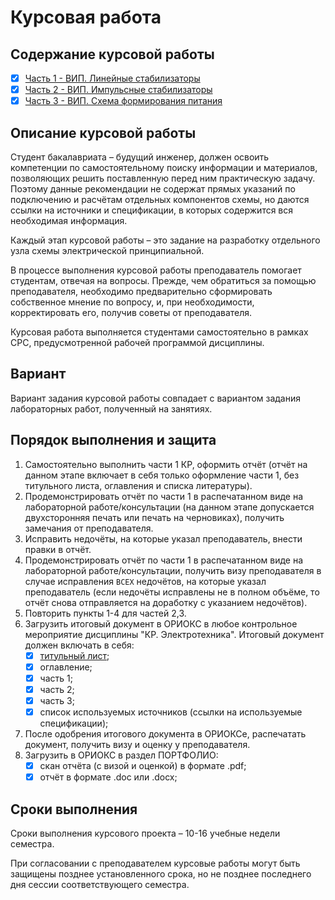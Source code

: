 # Курсовая работа

## Содержание курсовой работы

- [x] [Часть 1 - ВИП. Линейные стабилизаторы](./Part_1/README.md)  
- [x] [Часть 2 - ВИП. Импульсные стабилизаторы](./Part_2/README.md)  
- [x] [Часть 3 - ВИП. Схема формирования питания](./Part_3/README.md)  

## Описание курсовой работы

Студент бакалавриата – будущий инженер, должен освоить компетенции по самостоятельному поиску информации и материалов, позволяющих решить поставленную перед ним практическую задачу. Поэтому данные рекомендации не содержат прямых указаний по подключению и расчётам отдельных компонентов схемы, но даются ссылки на источники и спецификации, в которых содержится вся необходимая информация.

Каждый этап курсовой работы – это задание на разработку отдельного узла схемы электрической принципиальной.

В процессе выполнения курсовой работы преподаватель помогает студентам, отвечая на вопросы. Прежде, чем обратиться за помощью преподавателя, необходимо предварительно сформировать собственное мнение по вопросу, и, при необходимости, корректировать его, получив советы от преподавателя.

Курсовая работа выполняется студентами самостоятельно в рамках СРС, предусмотренной рабочей программой дисциплины. 

## Вариант

Вариант задания курсовой работы совпадает с вариантом задания лабораторных работ, полученный на занятиях.

## Порядок выполнения и защита

1. Самостоятельно выполнить части 1 КР, оформить отчёт (отчёт на данном этапе включает в себя только оформление части 1, без титульного листа, оглавления и списка литературы).
2. Продемонстрировать отчёт по части 1 в распечатанном виде на лабораторной работе/консультации (на данном этапе допускается двухсторонняя печать или печать на черновиках), получить замечания от преподавателя.
3. Исправить недочёты, на которые указал преподаватель, внести правки в отчёт.
4. Продемонстрировать отчёт по части 1 в распечатанном виде на лабораторной работе/консультации, получить визу преподавателя в случае исправления `ВСЕХ` недочётов, на которые указал преподаватель (если недочёты исправлены не в полном объёме, то отчёт снова отправляется на доработку с указанием недочётов).
6. Повторить пункты 1-4 для частей 2,3.
8. Загрузить итоговый документ в ОРИОКС в любое контрольное мероприятие дисциплины "КР. Электротехника". Итоговый документ должен включать в себя:
    - [x] [титульный лист](./Titul_list.docx);
    - [x] оглавление;
    - [x] часть 1;
    - [x] часть 2;
    - [x] часть 3;
    - [x] список используемых источников (ссылки на используемые спецификации);
9. После одобрения итогового документа в ОРИОКСе, распечатать документ, получить визу и оценку у преподавателя.
10. Загрузить в ОРИОКС в раздел ПОРТФОЛИО:
    - [x] скан отчёта (с визой и оценкой) в формате .pdf;
    - [x] отчёт в формате .doc или .docx;

## Сроки выполнения

Сроки выполнения курсового проекта – 10-16 учебные недели семестра.

При согласовании с преподавателем курсовые работы могут быть защищены позднее установленного срока, но не позднее последнего дня сессии соответствующего семестра.
